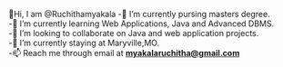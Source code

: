 👋Hi, I am @Ruchithamyakala
-🔭 I’m currently pursing masters degree. <br>
-🌱 I’m currently learning Web Applications, Java and Advanced DBMS. <br>
-👯 I’m looking to collaborate on Java and web application projects. <br>
-🤔 I’m currently staying at Maryville,MO. <br>
-📫 Reach me through email at **myakalaruchitha@gmail.com**

